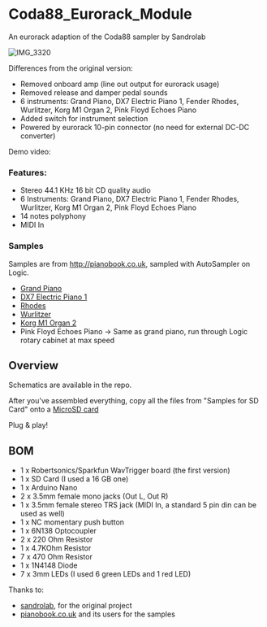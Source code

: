 # Coda88_Eurorack_Module
An eurorack adaption of the Coda88 sampler by Sandrolab

![IMG_3320](https://github.com/user-attachments/assets/b91c0414-67f6-498e-a212-05caa63e5c23)


Differences from the original version:
- Removed onboard amp (line out output for eurorack usage)
- Removed release and damper pedal sounds
- 6 instruments: Grand Piano, DX7 Electric Piano 1, Fender Rhodes, Wurlitzer, Korg M1 Organ 2, Pink Floyd Echoes Piano 
- Added switch for instrument selection
- Powered by eurorack 10-pin connector (no need for external DC-DC converter)

Demo video: 

### Features:
- Stereo 44.1 KHz 16 bit CD quality audio
- 6 Instruments: Grand Piano, DX7 Electric Piano 1, Fender Rhodes, Wurlitzer, Korg M1 Organ 2, Pink Floyd Echoes Piano 
- 14 notes polyphony
- MIDI In

### Samples
Samples are from http://pianobook.co.uk, sampled with AutoSampler on Logic.

- [Grand Piano](https://www.pianobook.co.uk/packs/the-experience-fazioli-f308/)
- [DX7 Electric Piano 1](https://www.pianobook.co.uk/packs/e-piano/)
- [Rhodes](https://www.pianobook.co.uk/packs/matts-fender-rhodes/)
- [Wurlitzer](https://www.pianobook.co.uk/packs/baltiwurli/)
- [Korg M1 Organ 2](https://www.pianobook.co.uk/profile/antonjacobsson/)
- Pink Floyd Echoes Piano -> Same as grand piano, run through Logic rotary cabinet at max speed


## Overview

Schematics are available in the repo.

After you've assembled everything, copy all the files from "Samples for SD Card" onto a [MicroSD card](https://www.robertsonics.com/blog/microsd-cards-for-audio-2024)

Plug & play!

## BOM
- 1 x Robertsonics/Sparkfun WavTrigger board (the first version)
- 1 x SD Card (I used a 16 GB one)
- 1 x Arduino Nano
- 2 x 3.5mm female mono jacks (Out L, Out R)
- 1 x 3.5mm female stereo TRS jack (MIDI In, a standard 5 pin din can be used as well)
- 1 x NC momentary push button
- 1 x 6N138 Optocoupler
- 2 x 220 Ohm Resistor
- 1 x 4.7KOhm Resistor
- 7 x 470 Ohm Resistor
- 1 x 1N4148 Diode
- 7 x 3mm LEDs (I used 6 green LEDs and 1 red LED)

Thanks to:

- [sandrolab](https://github.com/sandrolab), for the original project
- [pianobook.co.uk](pianobook.co.uk) and its users for the samples
